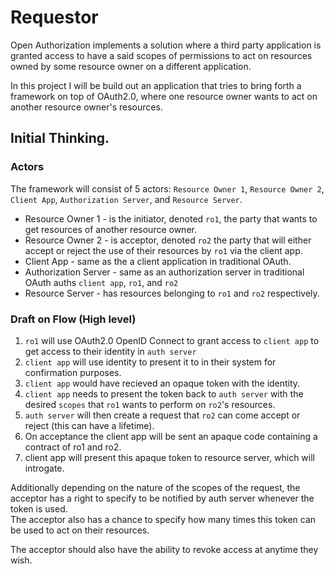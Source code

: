 # Requestor
Open Authorization implements a solution where a third party application is granted access to have a said scopes of permissions to act on resources owned by some resource owner on a different application.

In this project I will be build out an application that tries to bring forth a framework on top of OAuth2.0, where one resource owner wants to act on another resource owner's resources.


## Initial Thinking.

### Actors
The framework will consist of 5 actors: `Resource Owner 1`, `Resource Owner 2`, `Client App`, `Authorization Server`, and `Resource Server`.  

- Resource Owner 1 - is the initiator, denoted `ro1`, the party that wants to get resources of another resource owner.
- Resource Owner 2 - is acceptor, denoted `ro2` the party that will either accept or reject the use of their resources by `ro1` via the client app.
- Client App - same as the a client application in traditional OAuth.
- Authorization Server - same as an authorization server in traditional OAuth auths `client app`, `ro1`, and `ro2`
- Resource Server - has resources belonging to `ro1` and `ro2` respectively.

### Draft on Flow (High level)

1. `ro1` will use OAuth2.0 OpenID Connect to grant access to `client app` to get access to their identity in `auth server`
2. `client app` will use identity to present it to in their system for confirmation purposes.
3. `client app` would have recieved an opaque token with the identity.
4. `client app` needs to present the token back to `auth server` with the desired `scopes` that `ro1` wants to perform on `ro2`'s resources.
5. `auth server` will then create a request that `ro2` can come accept or reject (this can have a lifetime).
6. On acceptance the client app will be sent an apaque code containing a contract of ro1 and ro2.
7. client app will present this apaque token to resource server, which will introgate.

Additionally depending on the nature of the scopes of the request, the acceptor has a right to specify to be notified by auth server whenever the token is used.  
The acceptor also has a chance to specify how many times this token can be used to act on their resources.  
  
The acceptor should also have the ability to revoke access at anytime they wish.